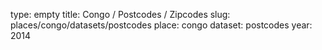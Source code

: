 type: empty
title: Congo / Postcodes / Zipcodes
slug: places/congo/datasets/postcodes
place: congo
dataset: postcodes
year: 2014
